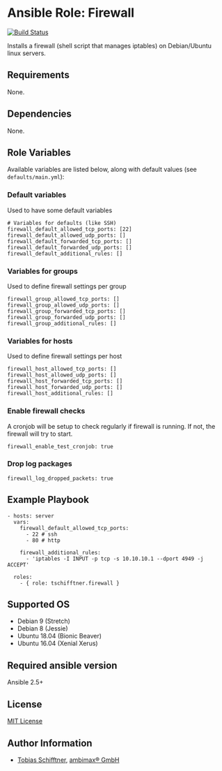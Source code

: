 # Ansible Role: Firewall

[![Build Status](https://travis-ci.org/tschifftner/ansible-role-firewall.svg?branch=master)](https://travis-ci.org/tschifftner/ansible-role-firewall)

Installs a firewall (shell script that manages iptables) on Debian/Ubuntu linux servers.

## Requirements

None.

## Dependencies

None.

## Role Variables

Available variables are listed below, along with default values (see `defaults/main.yml`):

### Default variables

Used to have some default variables
```
# Variables for defaults (like SSH)
firewall_default_allowed_tcp_ports: [22]
firewall_default_allowed_udp_ports: []
firewall_default_forwarded_tcp_ports: []
firewall_default_forwarded_udp_ports: []
firewall_default_additional_rules: []
```

### Variables for groups

Used to define firewall settings per group
```
firewall_group_allowed_tcp_ports: []
firewall_group_allowed_udp_ports: []
firewall_group_forwarded_tcp_ports: []
firewall_group_forwarded_udp_ports: []
firewall_group_additional_rules: []
```

### Variables for hosts

Used to define firewall settings per host
```
firewall_host_allowed_tcp_ports: []
firewall_host_allowed_udp_ports: []
firewall_host_forwarded_tcp_ports: []
firewall_host_forwarded_udp_ports: []
firewall_host_additional_rules: []
```

### Enable firewall checks

A cronjob will be setup to check regularly if firewall is running.
If not, the firewall will try to start.

```
firewall_enable_test_cronjob: true
```


### Drop log packages

```
firewall_log_dropped_packets: true
```

## Example Playbook

    - hosts: server
      vars:
        firewall_default_allowed_tcp_ports:
          - 22 # ssh
          - 80 # http
        
        firewall_additional_rules:
          - 'iptables -I INPUT -p tcp -s 10.10.10.1 --dport 4949 -j ACCEPT'

      roles:
        - { role: tschifftner.firewall }

## Supported OS

 - Debian 9 (Stretch)
 - Debian 8 (Jessie)
 - Ubuntu 18.04 (Bionic Beaver)
 - Ubuntu 16.04 (Xenial Xerus)
 
## Required ansible version

Ansible 2.5+

## License

[MIT License](http://choosealicense.com/licenses/mit/)

## Author Information

 - [Tobias Schifftner](https://twitter.com/tschifftner), [ambimax® GmbH](https://www.ambimax.de)